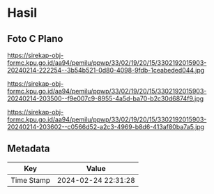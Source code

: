 # Hasil

## Foto C Plano

https://sirekap-obj-formc.kpu.go.id/aa94/pemilu/ppwp/33/02/19/20/15/3302192015903-20240214-222254--3b54b521-0d80-4098-9fdb-1ceabeded044.jpg

https://sirekap-obj-formc.kpu.go.id/aa94/pemilu/ppwp/33/02/19/20/15/3302192015903-20240214-203500--f9e007c9-8955-4a5d-ba70-b2c30d6874f9.jpg

https://sirekap-obj-formc.kpu.go.id/aa94/pemilu/ppwp/33/02/19/20/15/3302192015903-20240214-203602--c0566d52-a2c3-4969-b8d6-413af80ba7a5.jpg


## Metadata

| Key        | Value               |
| ---------- | ------------------- |
| Time Stamp | 2024-02-24 22:31:28 |



